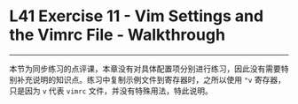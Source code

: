 # L41 Exercise 11 - Vim Settings and the Vimrc File - Walkthrough
---

本节为同步练习的点评课，本章没有对具体配置项分别进行练习，因此没有需要特别补充说明的知识点。练习中复制示例文件到寄存器时，之所以使用 `"v` 寄存器，只是因为 `v` 代表 `vimrc` 文件，并没有特殊用法，特此说明。
